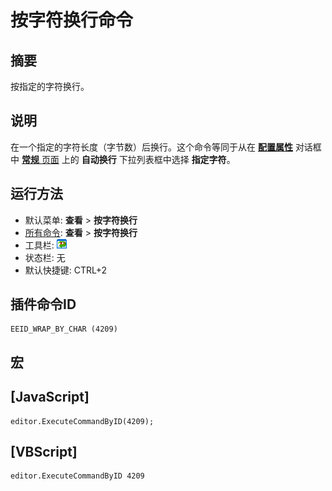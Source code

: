 # 按字符换行命令

## 摘要

按指定的字符换行。

## 说明

在一个指定的字符长度（字节数）后换行。这个命令等同于从在 [**配置属性**](../../dlg/properties/index) 对话框中 [**常规** 页面](../../dlg/properties/general/index) 上的 **自动换行** 下拉列表框中选择 **指定字符**。

## 运行方法

- 默认菜单: **查看** \> **按字符换行**
- [所有命令](../tools/all_commands): **查看** >
**按字符换行**
- 工具栏: ![](../../images/wrapbychar.png)
- 状态栏: 无
- 默认快捷键: CTRL+2

## 插件命令ID

```
EEID_WRAP_BY_CHAR (4209)
```

## 宏

## \[JavaScript\]

```
editor.ExecuteCommandByID(4209);
```

## \[VBScript\]

```
editor.ExecuteCommandByID 4209
```
